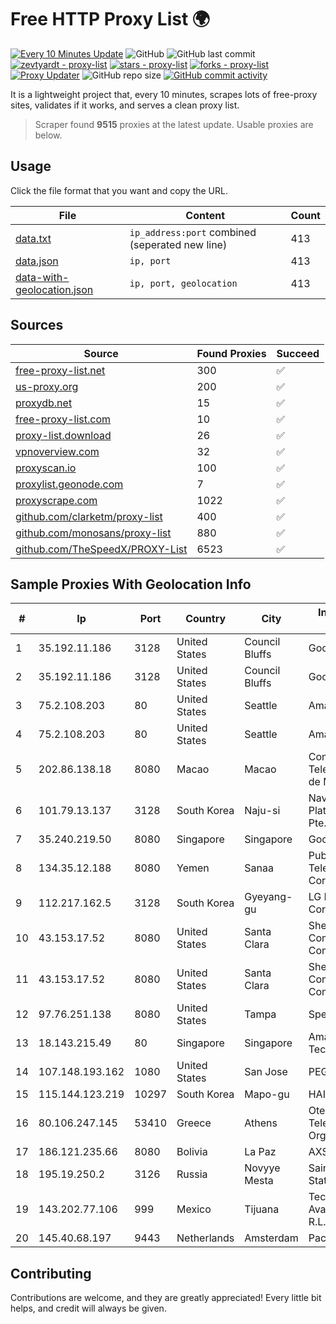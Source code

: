 
# Free HTTP Proxy List 🌍

[![Every 10 Minutes Update](https://github.com/mertguvencli/http-proxy-list/actions/workflows/main.yml/badge.svg?branch=main)](https://github.com/mertguvencli/http-proxy-list/actions/workflows/main.yml)
![GitHub](https://img.shields.io/github/license/mertguvencli/http-proxy-list)
![GitHub last commit](https://img.shields.io/github/last-commit/mertguvencli/http-proxy-list)
[![zevtyardt - proxy-list](https://img.shields.io/static/v1?label=zevtyardt&message=proxy-list&color=blue&logo=github)](https://github.com/zevtyardt/proxy-list "Go to GitHub repo")
[![stars - proxy-list](https://img.shields.io/github/stars/zevtyardt/proxy-list?style=social)](https://github.com/zevtyardt/proxy-list)
[![forks - proxy-list](https://img.shields.io/github/forks/zevtyardt/proxy-list?style=social)](https://github.com/zevtyardt/proxy-list)
[![Proxy Updater](https://github.com/zevtyardt/proxy-list/workflows/Proxy%20Updater/badge.svg)](https://github.com/zevtyardt/proxy-list/actions?query=workflow:"Proxy+Updater")
![GitHub repo size](https://img.shields.io/github/repo-size/zevtyardt/proxy-list)
[![GitHub commit activity](https://img.shields.io/github/commit-activity/m/zevtyardt/proxy-list?logo=commits)](https://github.com/zevtyardt/proxy-list/commits/main)

It is a lightweight project that, every 10 minutes, scrapes lots of free-proxy sites, validates if it works, and serves a clean proxy list.

> Scraper found **9515** proxies at the latest update. Usable proxies are below.

## Usage

Click the file format that you want and copy the URL.

|File|Content|Count|
|----|-------|-----|
|[data.txt](https://raw.githubusercontent.com/mertguvencli/http-proxy-list/main/proxy-list/data.txt)|`ip_address:port` combined (seperated new line)|413|
|[data.json](https://raw.githubusercontent.com/mertguvencli/http-proxy-list/main/proxy-list/data.json)|`ip, port`|413|
|[data-with-geolocation.json](https://raw.githubusercontent.com/mertguvencli/http-proxy-list/main/proxy-list/data-with-geolocation.json)|`ip, port, geolocation`|413|

## Sources

|Source|Found Proxies|Succeed|
|------|-------------|-------|
|[free-proxy-list.net](https://free-proxy-list.net)|300|✅|
|[us-proxy.org](https://www.us-proxy.org)|200|✅|
|[proxydb.net](http://proxydb.net)|15|✅|
|[free-proxy-list.com](https://free-proxy-list.com/?page=&port=&type%5B%5D=http&type%5B%5D=https&up_time=0&search=Search)|10|✅|
|[proxy-list.download](https://www.proxy-list.download/HTTP)|26|✅|
|[vpnoverview.com](https://vpnoverview.com/privacy/anonymous-browsing/free-proxy-servers)|32|✅|
|[proxyscan.io](https://www.proxyscan.io)|100|✅|
|[proxylist.geonode.com](https://proxylist.geonode.com/api/proxy-list?limit=300&page=1&sort_by=lastChecked&sort_type=desc&protocols=http,https)|7|✅|
|[proxyscrape.com](https://api.proxyscrape.com/v2/?request=displayproxies&protocol=http&timeout=10000&country=all&ssl=all&anonymity=all)|1022|✅|
|[github.com/clarketm/proxy-list](https://raw.githubusercontent.com/clarketm/proxy-list/master/proxy-list-raw.txt)|400|✅|
|[github.com/monosans/proxy-list](https://raw.githubusercontent.com/monosans/proxy-list/main/proxies/http.txt)|880|✅|
|[github.com/TheSpeedX/PROXY-List](https://raw.githubusercontent.com/TheSpeedX/PROXY-List/master/http.txt)|6523|✅|


## Sample Proxies With Geolocation Info

|#|Ip|Port|Country|City|Internet Service Provider|
|-|--|----|-------|----|-------------------------|
|1|35.192.11.186|3128|United States|Council Bluffs|Google LLC|
|2|35.192.11.186|3128|United States|Council Bluffs|Google LLC|
|3|75.2.108.203|80|United States|Seattle|Amazon.com, Inc.|
|4|75.2.108.203|80|United States|Seattle|Amazon.com, Inc.|
|5|202.86.138.18|8080|Macao|Macao|Companhia de Telecomunicacoes de Macau|
|6|101.79.13.137|3128|South Korea|Naju-si|Naver Business Platform Asia Pacific Pte. Ltd.|
|7|35.240.219.50|8080|Singapore|Singapore|Google LLC|
|8|134.35.12.188|8080|Yemen|Sanaa|Public Telecommunication Corporation|
|9|112.217.162.5|3128|South Korea|Gyeyang-gu|LG DACOM Corporation|
|10|43.153.17.52|8080|United States|Santa Clara|Shenzhen Tencent Computer Systems Company Limited|
|11|43.153.17.52|8080|United States|Santa Clara|Shenzhen Tencent Computer Systems Company Limited|
|12|97.76.251.138|8080|United States|Tampa|Spectrum|
|13|18.143.215.49|80|Singapore|Singapore|Amazon Technologies Inc.|
|14|107.148.193.162|1080|United States|San Jose|PEG TECH INC|
|15|115.144.123.219|10297|South Korea|Mapo-gu|HAIonNet|
|16|80.106.247.145|53410|Greece|Athens|Ote SA (Hellenic Telecommunications Organisation)|
|17|186.121.235.66|8080|Bolivia|La Paz|AXS Bolivia S. A.|
|18|195.19.250.2|3126|Russia|Novyye Mesta|Saint Petersburg State University|
|19|143.202.77.106|999|Mexico|Tijuana|Tecnologías Avanzadas S. de R.L. de C.V.|
|20|145.40.68.197|9443|Netherlands|Amsterdam|Packet Host, Inc.|



## Contributing

Contributions are welcome, and they are greatly appreciated! Every
little bit helps, and credit will always be given.

